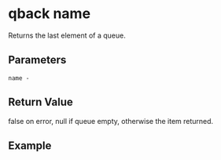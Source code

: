 # qback name

Returns the last element of a queue.

## Parameters

    name - 

## Return Value

false on error, null if queue empty, otherwise the item returned.

## Example

